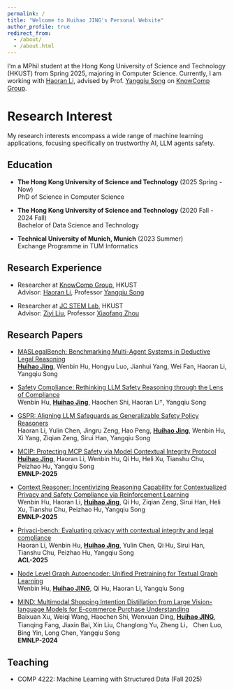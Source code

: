 ```yaml
---
permalink: /
title: "Welcome to Huihao JING's Personal Website"
author_profile: true
redirect_from: 
  - /about/
  - /about.html
---
```


I‘m a MPhil student at the Hong Kong University of Science and Technology (HKUST) from Spring 2025, majoring in Computer Science. Currently, I am working with [Haoran Li](https://hlibt.student.ust.hk/), advised by Prof. [Yangqiu Song](https://www.cse.ust.hk/~yqsong/) on [KnowComp Group](https://github.com/HKUST-KnowComp).

Research Interest
======
My research interests encompass a wide range of machine learning applications, focusing specifically on trustworthy AI, LLM agents safety.

Education
------
* **The Hong Kong University of Science and Technology** (2025 Spring - Now) \
  PhD of Science in Computer Science

* **The Hong Kong University of Science and Technology** (2020 Fall - 2024 Fall) \
  Bachelor of Data Science and Technology

* **Technical University of Munich, Munich** (2023 Summer) \
  Exchange Programme in TUM Informatics

Research Experience
------
* Researcher at [KnowComp Group](https://github.com/HKUST-KnowComp), HKUST \
  Advisor: [Haoran Li](https://hlibt.student.ust.hk/), Professor [Yangqiu Song](https://www.cse.ust.hk/~yqsong/)

* Researcher at [JC STEM Lab](https://cse.hkust.edu.hk/dsf/), HKUST \
  Advisor: [Ziyi Liu](https://sites.google.com/view/ziyiliu), Professor [Xiaofang Zhou](https://sites.google.com/view/xiaofang-zhou)

Research Papers
------
* [MASLegalBench: Benchmarking Multi-Agent Systems in Deductive Legal Reasoning](https://arxiv.org/abs/2509.24922) \
  **<ins>Huihao Jing</ins>**, Wenbin Hu, Hongyu Luo, Jianhui Yang, Wei Fan, Haoran Li, Yangqiu Song

* [Safety Compliance: Rethinking LLM Safety Reasoning through the Lens of Compliance](https://arxiv.org/abs/2509.22250) \
  Wenbin Hu, **<ins>Huihao Jing</ins>**, Haochen Shi, Haoran Li†, Yangqiu Song
  
* [GSPR: Aligning LLM Safeguards as Generalizable Safety Policy Reasoners](https://arxiv.org/abs/2509.24418) \
  Haoran Li, Yulin Chen, Jingru Zeng, Hao Peng, **<ins>Huihao Jing</ins>**, Wenbin Hu, Xi Yang, Ziqian Zeng, Sirui Han, Yangqiu Song
  
* [MCIP: Protecting MCP Safety via Model Contextual Integrity Protocol](https://arxiv.org/abs/2505.14590) \
  **<ins>Huihao Jing</ins>**, Haoran Li, Wenbin Hu, Qi Hu, Heli Xu, Tianshu Chu, Peizhao Hu, Yangqiu Song  
  **EMNLP-2025**

* [Context Reasoner: Incentivizing Reasoning Capability for Contextualized Privacy and Safety Compliance via Reinforcement Learning](https://arxiv.org/abs/2505.14585) \
  Wenbin Hu, Haoran Li, **<ins>Huihao Jing</ins>**, Qi Hu, Ziqian Zeng, Sirui Han, Heli Xu, Tianshu Chu, Peizhao Hu, Yangqiu Song  
  **EMNLP-2025**

* [Privaci-bench: Evaluating privacy with contextual integrity and legal compliance](https://arxiv.org/abs/2502.17041) \
  Haoran Li, Wenbin Hu, **<ins>Huihao Jing</ins>**, Yulin Chen, Qi Hu, Sirui Han, Tianshu Chu, Peizhao Hu, Yangqiu Song  \
  **ACL-2025**

* [Node Level Graph Autoencoder: Unified Pretraining for Textual Graph Learning](https://arxiv.org/abs/2408.07091) \
  Wenbin Hu, **<ins>Huihao JING</ins>**, Qi Hu, Haoran Li, Yangqiu Song  

  
* [MIND: Multimodal Shopping Intention Distillation from Large Vision-language Models for E-commerce Purchase Understanding](https://arxiv.org/abs/2406.10701) \
  Baixuan Xu,  Weiqi Wang, Haochen Shi, Wenxuan Ding, **<ins>Huihao JING</ins>**, Tianqing Fang, Jiaxin Bai, Xin Liu, Changlong Yu, Zheng Li， Chen Luo, Bing Yin, Long Chen, Yangqiu Song  \
  **EMNLP-2024**

Teaching
------
* COMP 4222: Machine Learning with Structured Data (Fall 2025)
